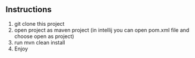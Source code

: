 ## Instructions
1. git clone this project
2. open project as maven project (in intellij you can open pom.xml file and choose open as project)
3. run mvn clean install
4. Enjoy
